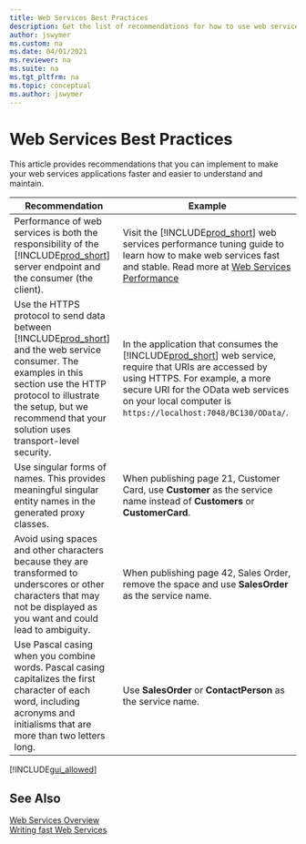 ```yaml
---
title: Web Services Best Practices
description: Get the list of recommendations for how to use web services in your Business Central solution.
author: jswymer
ms.custom: na
ms.date: 04/01/2021
ms.reviewer: na
ms.suite: na
ms.tgt_pltfrm: na
ms.topic: conceptual
ms.author: jswymer
---
```

# Web Services Best Practices

This article provides recommendations that you can implement to make your web services applications faster and easier to understand and maintain.  
  
|Recommendation|Example|  
|--------------------|-------------|  
| Performance of web services is both the responsibility of the [!INCLUDE[prod_short](../developer/includes/prod_short.md)] server endpoint and the consumer (the client). | Visit the [!INCLUDE[prod_short](../developer/includes/prod_short.md)] web services performance tuning guide to learn how to make web services fast and stable. Read more at [Web Services Performance](web-service-performance.md)   |
|Use the HTTPS protocol to send data between [!INCLUDE[prod_short](../developer/includes/prod_short.md)] and the web service consumer. The examples in this section use the HTTP protocol to illustrate the setup, but we recommend that your solution uses transport-level security.|In the application that consumes the [!INCLUDE[prod_short](../developer/includes/prod_short.md)] web service, require that URIs are accessed by using HTTPS. For example, a more secure URI for the OData web services on your local computer is `https://localhost:7048/BC130/OData/`.|  
|Use singular forms of names. This provides meaningful singular entity names in the generated proxy classes.|When publishing page 21, Customer Card, use **Customer** as the service name instead of **Customers** or **CustomerCard**.|  
|Avoid using spaces and other characters because they are transformed to underscores or other characters that may not be displayed as you want and could lead to ambiguity.|When publishing page 42, Sales Order, remove the space and use **SalesOrder** as the service name.|  
|Use Pascal casing when you combine words. Pascal casing capitalizes the first character of each word, including acronyms and initialisms that are more than two letters long.|Use **SalesOrder** or **ContactPerson** as the service name.|


[!INCLUDE[gui_allowed](../developer/includes/include-gui-allowed.md)]


## See Also
[Web Services Overview](web-services.md)  
[Writing fast Web Services](../performance/performance-developer.md)

